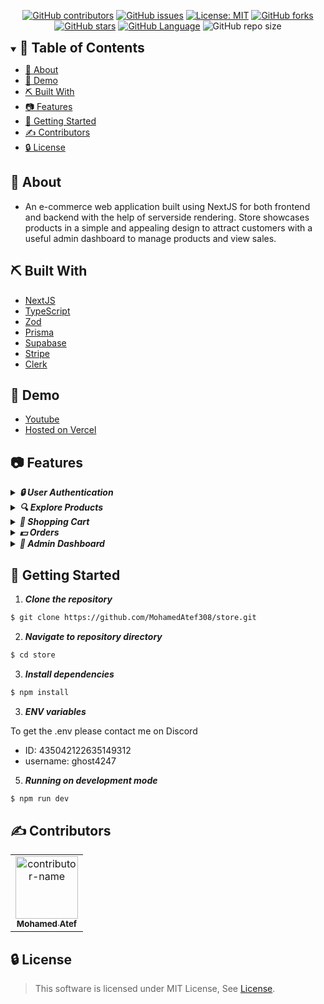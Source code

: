 <div align="center">

[![GitHub contributors](https://img.shields.io/github/contributors/MohamedAtef308/store)](https://github.com/MohamedAtef308/store/contributors)
[![GitHub issues](https://img.shields.io/github/issues/MohamedAtef308/store)](https://github.com/MohamedAtef308/store/issues)
[![License: MIT](https://img.shields.io/badge/License-MIT-yellow.svg)](https://opensource.org/licenses/MIT)
[![GitHub forks](https://img.shields.io/github/forks/MohamedAtef308/store)](https://github.com/MohamedAtef308/store/network)
[![GitHub stars](https://img.shields.io/github/stars/MohamedAtef308/store)](https://github.com/MohamedAtef308/store/stargazers)
[![GitHub Language](https://img.shields.io/github/languages/top/MohamedAtef308/store)](https://img.shields.io/github/languages/MohamedAtef308/store)
![GitHub repo size](https://img.shields.io/github/repo-size/MohamedAtef308/store?style=plastic)

</div>

<details open="open">
<summary>
<h2 style="display:inline">📝 Table of Contents</h2>
</summary>

- [📑 About](#about)
- [🎥 Demo](#demo)
- [⛏️ Built With](#built-with)
- [📷 Features](#features)
- [🏁 Getting Started](#getting-started)
- [✍️ Contributors](#contributors)
- [🔒 License](#license)

</details>

## 📑 About <a name="about"></a>

- An e-commerce web application built using NextJS for both frontend and backend with the help of serverside rendering. Store showcases products in a simple and appealing design to attract customers with a useful admin dashboard to manage products and view sales.

## ⛏️ Built With <a name="built-with"></a>

- [NextJS](https://nextjs.org/)
- [TypeScript](https://www.typescriptlang.org/)
- [Zod](https://zod.dev/)
- [Prisma](https://www.prisma.io/)
- [Supabase](https://supabase.com/)
- [Stripe](https://stripe.com/)
- [Clerk](https://clerk.com/)

## 🎥 Demo <a name="demo"></a>

- [Youtube](https://www.youtube.com/watch?v=xxiF_0cE_80)
- [Hosted on Vercel](https://store-psi-seven.vercel.app/)

## 📷 Features <a name="features"></a>

<details>
<summary>
<h4 style="display: inline"><strong><em>🔒 User Authentication</em></strong></h4>
</summary>

- Done using clerk.
- With the ability to sign up with Google and GitHub.

</details>

<details>
<summary>
<h4 style="display: inline"><strong><em>🔍 Explore Products</em></strong></h4>
</summary>

- Users can search by product name and company name.
- Users can leave reviews for products and add them to their cart
- Users can add products to their favorites

</details>

<details>
<summary>
<h4 style="display: inline"><strong><em>🛒 Shopping Cart</em></strong></h4>
</summary>

- Users can add products to their cart
- Users can view their cart, order details, and modify their cart
- Users can place an order once they are satisfied with the cart

</details>

<details>
<summary>
<h4 style="display: inline"><strong><em>💵 Orders</em></strong></h4>
</summary>

- Once an order is placed, users can checkout to pay using Stripe

</details>

<details>
<summary>
<h4 style="display: inline"><strong><em>🪪 Admin Dashboard</em></strong></h4>
</summary>

- The admin can view all the sales
- The admin can add, edit, and remove products

</details>

## 🏁 Getting Started <a name="getting-started"></a>

1. **_Clone the repository_**

```sh
$ git clone https://github.com/MohamedAtef308/store.git
```

2. **_Navigate to repository directory_**

```sh
$ cd store
```

3. **_Install dependencies_**

```sh
$ npm install
```

3. **_ENV variables_**

To get the .env please contact me on Discord

- ID: 435042122635149312
- username: ghost4247

5. **_Running on development mode_**

```sh
$ npm run dev
```

## ✍️ Contributors <a name="contributors"></a>

<table align='center'> 
<tr>
    <td align="center">
        <a href="https://github.com/MohamedAtef308">
            <img src="https://avatars.githubusercontent.com/u/93994372?v=4" width="100;" alt="contributor-name"/>
            <br />
            <sub><b>Mohamed Atef</b></sub>
        </a>
    </td>
</tr>
</table>
<!-- readme: Contributors -end -->

## 🔒 License <a name="license"></a>

> This software is licensed under MIT License, See [License](https://github.com/MohamedAtef308/store/blob/main/LICENSE).
